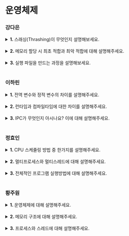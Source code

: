 # 운영체제

### 강다은
<details>
   <summary> <b>1. </b> 스래싱(Thrashing)이 무엇인지 설명해보세요. </summary> <br />
<div>
  
- 스래싱은 너무 잦은 페이지 교체가 발생하는 현상입니다. <br />
- 계속적으로 페이지 부재가 발생하여 프로세스 처리 시간보다 페이지 교체 시간이 더 많이 발생하는 현상입니다.
</div>
</details>
<br />

<details>
   <summary> <b>2. </b> 메모리 할당 시 최초 적합과 최악 적합에 대해 설명해주세요. </summary> <br />
<div>
  
- 주기억 장치의 사용 가능한 공간 중 처음으로 찾아낸 곳에 데이터를 저장하는 것이 최초 적합입니다.  <br />
- 주기억 장치의 사용 가능한 공간을 모두 비교한 후 가장 큰 공간을 선택하여 데이터를 저장하는 것이 최악 적합입니다.
</div>
</details>
<br />

<details>
   <summary> <b>3. </b> 실행 파일을 만드는 과정을 설명해보세요. </summary> <br />
<div>
  
- 실행가능한 파일은 빌드 과정을 거쳐서 만들어집니다.
- 빌드(Build)는 고급언어와 같이 사용자가 작성한 코드를 컴퓨터가 이해할 수 있는 기계어로 번역하는 과정입니다. <br />
- 빌드 과정은 Compile, Interpreted, Hybrid 크게 세가지 방식이 있습니다. <br />

type|description|
---|---|
Compile|소스코드 전체를 기계어로 번역|
Interpreted| 소스코드를 한 줄씩 번역하면서 실행|
Hybrid| 소스코드 전체를 바이트 코드로 번역한 후, 가상머신에서 한 줄씩 실행|

</div>
</details>
<br />


### 이하린
<details>
   <summary> <b>1. </b> 전역 변수와 정적 변수의 차이를 설명해주세요. </summary> <br />
<div>
   
   - `전역 변수`와 `정적 변수`는 다른 파일에서 접근 허용이 가능한지, 생애주기, 사용 범위에 따라 차이점이 존재합니다.
   - `정적 변수`는 해당 함수나 블록이 실행될 때 생성되고 프로그램 소멸까지의 생애주기를 가지지만 `전역 변수`는 프로그램 생성부터 소멸까지의 생애주기를 가집니다.
   - 또, `정적 변수`는 다른 파일에서 접근 허용이 불가능하지만 전역 변수는 가능합니다.
   - 마지막으로 `정적 변수`는 함수 외부에 선언했을 경우 선언된 파일에서, 함수 내부 선언을 했을 경우 중괄호 내부에서 사용이 가능합니다. 하지만, `전역 변수`는 프로그램 전체에서 사용이 가능합니다.

</div>
</details>
<br />

<details>
   <summary> <b>2. </b> 런타임과 컴파일타임에 대한 차이를 설명해주세요. </summary> <br />
<div>
   
   - `컴파일타임`은 컴파일이라는 과정을 통해 기계가 읽을 수 있는 형태로 변환하는 시간이며 코드의 구문 오류 확인과 최적화를 수행합니다.
   - 반면에 `런타임`은 컴파일 타임 이후 컴파일된 코드가 실행되고 동작하는 시간입니다.

</div>
</details>
<br />

<details>
   <summary> <b>3. </b> IPC가 무엇인지 아시나요? 이에 대해 설명해주세요. </summary> <br />
<div>
   
- `IPC`는 프로세스들끼리 통신하며 서로 데이터를 주고 받는 행위를 말합니다.
- 프로세스는 독립되어있어 통신이 힘드므로 커널 영역에서 `IPC`라는 내부 프로세스간 통신을 제공합니다.

</div>
</details>
<br />

### 정효인
<details>
   <summary> <b>1. </b> CPU 스케쥴링 방법 중 한가지를 설명해주세요. </summary> <br />
<div>
   
  - 하나의 프로세스가 CPU를 차지하고 있어도 우선순위가 높은 다른 프로세스가 대기하는 경우 현재 프로세스를 중단 시키고 우선순위가 높은 프로세스에게 CPU를 할당하는 선점 스케쥴링 방법 중 라운드 로빈(RB)방법에 대해 설명하겠습니다.
  - 라운드 로빈은 각 프로세스가 동일한 할당 시간을 갖게되고 할당 시간이 지나고 나면 ready queue 맨 끝으로 가서 다시 CPU의 할당을 기다는 방법입니다.

</div>
</details>
<br />

<details>
   <summary> <b>2. </b> 멀티프로세스와 멀티스레드에 대해 설명해주세요. </summary> <br />
<div>
   
   - 멀티 프로세스는 하나의 프로세스가 죽더라도 다른 프로세스에 영향을 주지 않아 안정성이 높지만, 멀티 스레드보다 많은 메모리공간과 CPU 시간을 차지하는 단점이 있다.
   - 멀티 스레드는 멀티 프로세스보다 적은 메모리 공간을 차지하고 Context Switching이 빠른 장점이 있지만, 동기화 문제와 하나의 스레드 장애로 전체 스레드가 종료 될 위험을 갖고 있다.

</div>
</details>
<br />

<details>
   <summary> <b>3. </b> 전체적인 프로그램 실행방법에 대해 설명해주세요. </summary> <br />
<div>
   
   1. **전처리기**에 의한 치환 작업  
   2. **컴파일러**가 **기계어**로 번역(CPU의 명령어로 번역)  
   3. **어셈블러**가 기계어를 **바이너리 코드** 생성(CPU의 명령어를 바이너리 코드로 번역)  
   4. **링커**에 의한 연결과 결합(라이브러리와의 결합)  
   5. **로더**에 의해서 실행 가능한 파일을 메모리에 적재  
   6. 명령어를 CPU에 올려주고 **CPU에서 명령어 실행**  

</div>
</details>
<br />

### 황주원
<details>
   <summary> <b>1. </b> 운영체제에 대해 설명해주세요. </summary> <br />
<div>
   - 시스템의 자원과 동작을 관리하는 소프트웨어입니다.
   - 프로세스, 저장장치, 네트워킹, 사용자, 하드웨어 등을 관리합니다.

</div>
</details>
<br />

<details>
   <summary> <b>2. </b> 메모리 구조에 대해 설명해주세요. </summary> <br />
<div>
   - 메모리 구조는 4가지 종류가 있습니다. Code, Data, Heap, Stack이 있습니다.
   - Code는 소스코드가 들어가는 부분, 
   - Data는 전역변수, 정적변수가 할당되는 부분,
   - Heap은 사용자가 직접 관리하는 영역으로 데이터가 동적으로 할당되는 부분,
   - Stack은 함수의 호출정보, 지역변수, 매개변수들이 저장되게 됩니다.

</div>
</details>
<br />

<details>
   <summary> <b>3. </b> 프로세스와 스레드에 대해 설명해주세요. </summary> <br />
<div>
   - 프로세스는 실행중인 프로그램이고, 스레드는 프로세스 안에서 실행되는 흐름 단위 입니다.
   - 프로세스는 **메모리와 CPU를 프로세스마다** 할당받아서 사용하는데 
   - 스레드는 프로세스 안에서 다른 스레드와 **메모리와 CPU를 공유**해서 사용합니다.

</div>
</details>
<br />